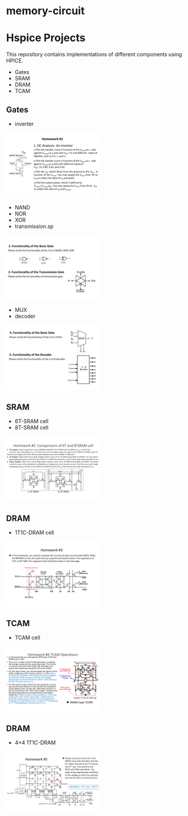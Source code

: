 # memory-circuit

# Hspice Projects
This repository contains implementations of different components using HPICE.
- Gates
- SRAM
- DRAM
- TCAM

## Gates
  - inverter
  <img src="https://github.com/hutzuyang/memory-circuit/blob/ad081c9dc41ef3ec53a8074b1384abfd4b357c9f/homework1-gate/EE8074-Spring%202023%20Homework%20%231_page-0001.jpg" width="50%" height="50%">
  
  - NAND
  - NOR
  - XOR
  - transmission.sp
  <img src="https://github.com/hutzuyang/memory-circuit/blob/63ad7d56be06753de23b46666b94a5d8eb32568c/homework1-gate/EE8074-Spring%202023%20Homework%20%231_page-0002.jpg" width="50%" height="50%">
  
  - MUX
  - decoder
  <img src="https://github.com/hutzuyang/memory-circuit/blob/63ad7d56be06753de23b46666b94a5d8eb32568c/homework1-gate/EE8074-Spring%202023%20Homework%20%231_page-0003.jpg" width="50%" height="50%">
  

## SRAM
  - 6T-SRAM cell
  - 8T-SRAM cell
  <img src="https://github.com/hutzuyang/memory-circuit/blob/c41d2b40249ca94bf7583015f03e7c6dc09aac96/homework2-sram/EE8074-Spring%202023%20Homework%20%232_page-0001.jpg" width="50%" height="50%">

## DRAM
  - 1T1C-DRAM cell
  <img src="https://github.com/hutzuyang/memory-circuit/blob/c41d2b40249ca94bf7583015f03e7c6dc09aac96/homework3-dram/EE8074-Spring%202023%20Homework%20%233_page-0001.jpg" width="50%" height="50%">

## TCAM
  - TCAM cell
  <img src="https://github.com/hutzuyang/memory-circuit/blob/c41d2b40249ca94bf7583015f03e7c6dc09aac96/homework4-tcam/EE8074-Spring%202023%20Homework%20%234_page-0001.jpg" width="50%" height="50%">

## DRAM
  - 4×4 1T1C-DRAM
  <img src="https://github.com/hutzuyang/memory-circuit/blob/c41d2b40249ca94bf7583015f03e7c6dc09aac96/homework5-dram/homework%205_page-0001.jpg" width="50%" height="50%">
